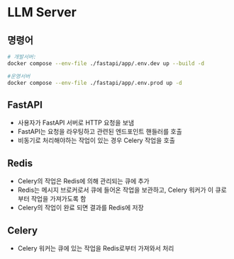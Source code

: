 # LLM Server

## 명령어
```bash
# 개발서버: 
docker compose --env-file ./fastapi/app/.env.dev up --build -d 

#운영서버
docker compose --env-file ./fastapi/app/.env.prod up -d

```

## FastAPI
- 사용자가 FastAPI 서버로 HTTP 요청을 보냄
- FastAPI는 요청을 라우팅하고 관련된 엔드포인트 핸들러를 호출
- 비동기로 처리해야하는 작업이 있는 경우 Celery 작업을 호출

## Redis
- Celery의 작업은 Redis에 의해 관리되는 큐에 추가
- Redis는 메시지 브로커로서 큐에 들어온 작업을 보관하고, Celery 워커가 이 큐로부터 작업을 가져가도록 함
- Celery의 작업이 완료 되면 결과를 Redis에 저장

## Celery
- Celery 워커는 큐에 있는 작업을 Redis로부터 가져와서 처리